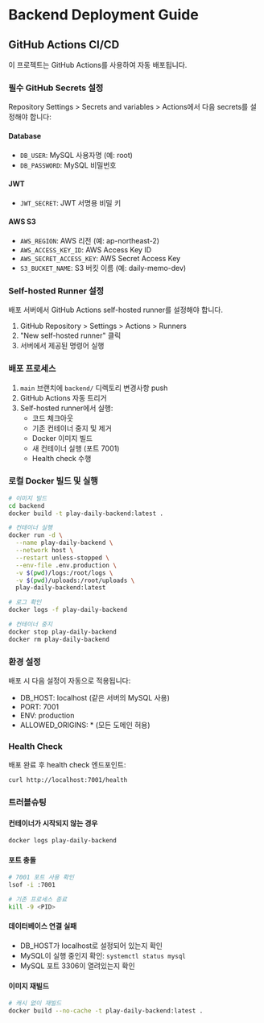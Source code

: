 # Backend Deployment Guide

## GitHub Actions CI/CD

이 프로젝트는 GitHub Actions를 사용하여 자동 배포됩니다.

### 필수 GitHub Secrets 설정

Repository Settings > Secrets and variables > Actions에서 다음 secrets를 설정해야 합니다:

#### Database
- `DB_USER`: MySQL 사용자명 (예: root)
- `DB_PASSWORD`: MySQL 비밀번호

#### JWT
- `JWT_SECRET`: JWT 서명용 비밀 키

#### AWS S3
- `AWS_REGION`: AWS 리전 (예: ap-northeast-2)
- `AWS_ACCESS_KEY_ID`: AWS Access Key ID
- `AWS_SECRET_ACCESS_KEY`: AWS Secret Access Key
- `S3_BUCKET_NAME`: S3 버킷 이름 (예: daily-memo-dev)

### Self-hosted Runner 설정

배포 서버에서 GitHub Actions self-hosted runner를 설정해야 합니다.

1. GitHub Repository > Settings > Actions > Runners
2. "New self-hosted runner" 클릭
3. 서버에서 제공된 명령어 실행

### 배포 프로세스

1. `main` 브랜치에 `backend/` 디렉토리 변경사항 push
2. GitHub Actions 자동 트리거
3. Self-hosted runner에서 실행:
   - 코드 체크아웃
   - 기존 컨테이너 중지 및 제거
   - Docker 이미지 빌드
   - 새 컨테이너 실행 (포트 7001)
   - Health check 수행

### 로컬 Docker 빌드 및 실행

```bash
# 이미지 빌드
cd backend
docker build -t play-daily-backend:latest .

# 컨테이너 실행
docker run -d \
  --name play-daily-backend \
  --network host \
  --restart unless-stopped \
  --env-file .env.production \
  -v $(pwd)/logs:/root/logs \
  -v $(pwd)/uploads:/root/uploads \
  play-daily-backend:latest

# 로그 확인
docker logs -f play-daily-backend

# 컨테이너 중지
docker stop play-daily-backend
docker rm play-daily-backend
```

### 환경 설정

배포 시 다음 설정이 자동으로 적용됩니다:
- DB_HOST: localhost (같은 서버의 MySQL 사용)
- PORT: 7001
- ENV: production
- ALLOWED_ORIGINS: * (모든 도메인 허용)

### Health Check

배포 완료 후 health check 엔드포인트:
```bash
curl http://localhost:7001/health
```

### 트러블슈팅

#### 컨테이너가 시작되지 않는 경우
```bash
docker logs play-daily-backend
```

#### 포트 충돌
```bash
# 7001 포트 사용 확인
lsof -i :7001

# 기존 프로세스 종료
kill -9 <PID>
```

#### 데이터베이스 연결 실패
- DB_HOST가 localhost로 설정되어 있는지 확인
- MySQL이 실행 중인지 확인: `systemctl status mysql`
- MySQL 포트 3306이 열려있는지 확인

#### 이미지 재빌드
```bash
# 캐시 없이 재빌드
docker build --no-cache -t play-daily-backend:latest .
```
